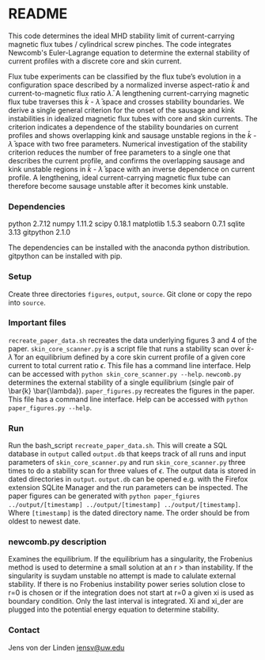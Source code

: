 # README #
This code determines the ideal MHD stability limit of current-carrying magnetic flux tubes / cylindrical screw pinches.
The code integrates Newcomb's Euler-Lagrange equation to determine the external stability of current profiles with a discrete core and skin current.

Flux tube experiments can be classified by the flux tube’s evolution in a configuration space described by a normalized inverse aspect-ratio $\bar{k}$ and current-to-magnetic flux ratio $\bar{\lambda}$. A lengthening current-carrying magnetic flux tube traverses this $\bar{k}$ - $\bar{\lambda}$ space and crosses stability boundaries. We derive a single general criterion for the onset of the sausage and kink instabilities in idealized magnetic flux tubes with core and skin currents. The criterion indicates a dependence of the stability boundaries on current
profiles and shows overlapping kink and sausage unstable regions in the $\bar{k}$ - $\bar{\lambda}$ space with two free parameters. Numerical investigation of the stability criterion reduces the number of free parameters to a single one that describes the current profile, and
confirms the overlapping sausage and kink unstable regions in $\bar{k}$ - $\bar{\lambda}$ space with an inverse dependence on current profile. A lengthening, ideal current-carrying magnetic flux tube can therefore become sausage unstable after it becomes kink unstable.

### Dependencies ###
python 2.7.12
numpy 1.11.2
scipy 0.18.1
matplotlib 1.5.3
seaborn 0.7.1
sqlite 3.13
gitpython 2.1.0

The dependencies can be installed with the anaconda python distribution.
gitpython can be installed with pip.

### Setup ###
Create three directories `figures`, `output`, `source`. Git clone or copy the repo into `source`.

### Important files ###
`recreate_paper_data.sh` recreates the data underlying figures 3 and 4 of the paper.
`skin_core_scanner.py` is a script file that runs a stability scan over $\bar{k}$-$\bar{\lambda}$ for an equilibrium defined by a core skin current profile of a given core current to total current ratio $\epsilon$. This file has a command line interface. Help can be accessed with `python skin_core_scanner.py --help`.
`newcomb.py` determines the external stability of a single equilibrium (single pair of \bar{k} \bar{\lambda}).
`paper_figures.py` recreates the figures in the paper. This file has a command line interface. Help can be accessed with `python paper_figures.py --help`. 

### Run ###
Run the bash_script `recreate_paper_data.sh`.
This will create a SQL database in `output` called `output.db` that keeps track of all runs and input parameters of `skin_core_scanner.py` and run `skin_core_scanner.py` three times to do a stability scan for three values of $\epsilon$.
The output data is stored in dated directories in `output`. 
`output.db` can be opened e.g. with the Firefox extension SQLite Manager and the run parameters can be inspected.
The paper figures can be generated with `python paper_fgiures ../output/[timestamp] ../output/[timestamp] ../output/[timestamp]`.
Where `[timestamp]` is the dated directory name. The order should be from oldest to newest date.

### newcomb.py description ###
Examines the equilibrium. If the equilibrium has a singularity, the Frobenius method is used to determine a small solution at an r > than instability. If the singularity is suydam unstable no attempt is made to calulate external stability. If there is no Frobenius instability power series solution close to r=0 is chosen or if the integration does not start at r=0 a given xi is used as boundary condition. Only the last interval is integrated. Xi and xi_der are plugged into the potential energy equation to determine stability.

### Contact ###
Jens von der Linden jensv@uw.edu


